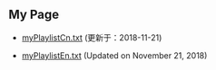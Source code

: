 ## My Page


- [myPlaylistCn.txt](https://tvplayersupport.github.io/OnlyForMe/myPlaylistCn.txt.zip) (更新于：2018-11-21)

- [myPlaylistEn.txt](https://tvplayersupport.github.io/OnlyForMe/myPlaylistEn.txt.zip) (Updated on November 21, 2018)

